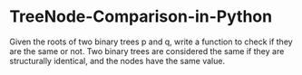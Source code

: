 # TreeNode-Comparison-in-Python
Given the roots of two binary trees p and q, write a function to check if they are the same or not.  Two binary trees are considered the same if they are structurally identical, and the nodes have the same value.
